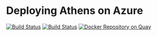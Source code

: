 # Deploying Athens on Azure

[![Build Status](https://cloud.drone.io/api/badges/arschles/athens-azure/status.svg)](https://cloud.drone.io/arschles/athens-azure)
[![Build Status](https://dev.azure.com/arschles/athens-azure/_apis/build/status/arschles.athens-azure?branchName=master)](https://dev.azure.com/arschles/athens-azure/_build/latest?definitionId=3&branchName=master)
[![Docker Repository on Quay](https://quay.io/repository/arschles/censusai-forwarder/status "Docker Repository on Quay")](https://quay.io/repository/arschles/censusai-forwarder)

